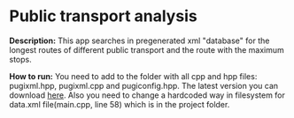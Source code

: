 # Public transport analysis

**Description:** This app searches in pregenerated xml "database" for the longest routes of different public transport and 
the route with the maximum stops. 

**How to run:** You need to add to the folder with all cpp and hpp files: pugixml.hpp, pugixml.cpp and pugiconfig.hpp. The latest version
you can download [here](https://github.com/zeux/pugixml/tree/master/src). Also you need to change a hardcoded way in filesystem for data.xml
file(main.cpp, line 58) which is in the project folder.


